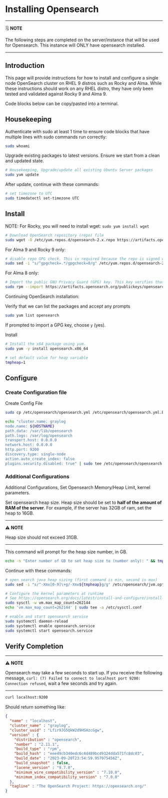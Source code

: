 # Installing Opensearch

---
🗒️ **NOTE**

The following steps are completed on the server/instance that will be used for Opensearch. This instance will ONLY have opensearch installed.

---

## Introduction

This page will provide instructions for how to install and configure a single node OpenSearch cluster on RHEL 9 distros such as Rocky and Alma. While these instructions should work on any RHEL distro, they have only been tested and validated against Rocky 9 and Alma 9.

Code blocks below can be copy/pasted into a terminal.

## Housekeeping

Authenticate with sudo at least 1 time to ensure code blocks that have multiple lines with sudo commands run correctly:

```sh
sudo whoami

```

Upgrade existing packages to latest versions. Ensure we start from a clean and updated state.

```sh
# Housekeeping, Upgrade/update all existing Ubuntu Server packages
sudo yum update
```

After update, continue with these commands:

```sh
# set timezone to UTC
sudo timedatectl set-timezone UTC

```

## Install

NOTE: For Rocky, you will need to install wget: `sudo yum install wget`

```sh
# Download OpenSearch repository (repo) file
sudo wget -O /etc/yum.repos.d/opensearch-2.x.repo https://artifacts.opensearch.org/releases/bundle/opensearch/2.x/opensearch-2.x.repo

```

For Alma 9 and Rocky 9 only:
```sh
# disable repo GPG check. This is required because the repo is signed with an outdated SHA-1 key which has been deprecated in RHEL9 linix distros.
sudo sed -i "s/^gpgcheck=.*/gpgcheck=0/g" /etc/yum.repos.d/opensearch-2.x.repo

```

For Alma 8 only:
```sh
# Import the public GNU Privacy Guard (GPG) key. This key verifies that your OpenSearch instance is signed. 
sudo rpm --import https://artifacts.opensearch.org/publickeys/opensearch.pgp
```

Continuing OpenSearch installation:

Verify that we can list the packages and accept any prompts
```sh
sudo yum list opensearch
```

If prompted to import a GPG key, choose `y` (yes).

Install
```sh
# Install the x64 package using yum.
sudo yum -y install opensearch.x86_64

# set default value for heap variable
tmpheap=1

```

## Configure

### Create Configuration file

Create Config File

```sh
sudo cp /etc/opensearch/opensearch.yml /etc/opensearch/opensearch.yml.bak

echo "cluster.name: graylog
node.name: ${HOSTNAME}
path.data: /var/lib/opensearch
path.logs: /var/log/opensearch
transport.host: 0.0.0.0
network.host: 0.0.0.0
http.port: 9200
discovery.type: single-node
action.auto_create_index: false
plugins.security.disabled: true" | sudo tee /etc/opensearch/opensearch.yml

```

### Additional Configurations

Additional Configurations, Set Opensearch Memory/Heap Limit, kernel parameters.

Set opensearch heap size. Heap size should be set to **half of the amount of RAM of the server**. For example, if the server has 32GB of ram, set the heap to 16GB.

---
⚠️ **NOTE**

Heap size should not exceed 31GB.

---

This command will prompt for the heap size number, in GB.

```sh
echo -n "Enter number of GB to set heap size to (number only): " && tmpheap=$(head -1 </dev/stdin)

```

Continue with these commands:

```sh
# open search java heap sizing (first command is min, second is max)
sudo sed -i "s/^-Xmx[0-9]\+g/-Xmx${tmpheap}g/g" /etc/opensearch/jvm.options && sudo sed -i "s/^-Xms[0-9]\+g/-Xms${tmpheap}g/g" /etc/opensearch/jvm.options

# Configure the kernel parameters at runtime
# See https://opensearch.org/docs/latest/install-and-configure/install-opensearch/index/#important-settings
sudo sysctl -w vm.max_map_count=262144
echo 'vm.max_map_count=262144' | sudo tee -a /etc/sysctl.conf

# enable and start opensearch service
sudo systemctl daemon-reload
sudo systemctl enable opensearch.service
sudo systemctl start opensearch.service

```

## Verify Completion

---
⚠️ **NOTE**

Opensearch may take a few seconds to start up. If you receive the following message, `curl: (7) Failed to connect to localhost port 9200: Connection refused`, wait a few seconds and try again.

---

```sh
curl localhost:9200
```

Should return something like:

```json
{
  "name" : "localhost",
  "cluster_name" : "graylog",
  "cluster_uuid" : "Lfir9JG5QkW2d9HSHzcGgw",
  "version" : {
    "distribution" : "opensearch",
    "number" : "2.11.1",
    "build_type" : "rpm",
    "build_hash" : "eee49cb340edc6c4d489bcd9324dda571fc8dc03",
    "build_date" : "2023-09-20T23:54:59.957975456Z",
    "build_snapshot" : false,
    "lucene_version" : "9.7.0",
    "minimum_wire_compatibility_version" : "7.10.0",
    "minimum_index_compatibility_version" : "7.0.0"
  },
  "tagline" : "The OpenSearch Project: https://opensearch.org/"
}
```
